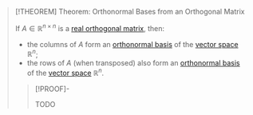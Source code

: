 >[!THEOREM] Theorem: Orthonormal Bases from an Orthogonal Matrix
>
>If $A\in \mathbb{R}^{n \times n}$ is a [real orthogonal matrix](Real%20Orthogonal%20Matrix.md), then:
>- the columns of $A$ form an [orthonormal basis](../../../Vector%20Spaces/Inner%20Product%20Spaces/Orthonormal%20Basis.md) of the [vector space](../../Row%20&%20Column%20Vectors/Real%20Vectors/Structure%20of%20the%20Real%20Vector%20Space.md) $\mathbb{R}^n$;
>- the rows of $A$ (when transposed) also form an [orthonormal basis](../../../Vector%20Spaces/Inner%20Product%20Spaces/Orthonormal%20Basis.md) of the [vector space](../../Row%20&%20Column%20Vectors/Real%20Vectors/Structure%20of%20the%20Real%20Vector%20Space.md) $\mathbb{R}^n$.
>
>>[!PROOF]-
>>
>>TODO
>>
>